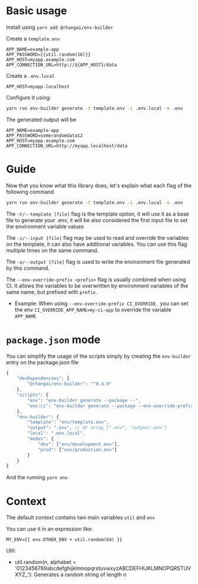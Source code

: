 # Basic usage

Install using `yarn add @rhangai/env-builder`

Create a `template.env`

```env
APP_NAME=example-app
APP_PASSWORD={{util.random(16)}}
APP_HOST=myapp.example.com
APP_CONNECTION_URL=http://${APP_HOST}/data
```

Create a `.env.local`

```env
APP_HOST=myapp.localhost
```

Configure it using:

```sh
yarn run env-builder generate -t template.env -i .env.local -o .env
```

The generated output will be

```env
APP_NAME=example-app
APP_PASSWORD=somerandomdata12
APP_HOST=myapp.example.com
APP_CONNECTION_URL=http://myapp.localhost/data
```

# Guide

Now that you know what this library does, let's explain what each flag of the following command

```sh
yarn run env-builder generate -t template.env -i .env.local -o .env
```

The `-t/--template [file]` flag is the template option, it will use it as a base file to generate your .env, it will be also considered the first input file to set the environment variable values

The `-i/--input [file]` flag may be used to read and override the variables on the template, it can also have additional variables. You can use this flag multiple times on the same command.

The `-o/--output [file]` flag is used to write the environment file generated by this command.

The `--env-override-prefix <prefix>` flag is usually combined when using CI. It allows the variables to be overwritten by environment variables of the same name, but prefixed with `prefix`.

-   Example: When using `--env-override-prefix CI_OVERRIDE_` you can set the env `CI_OVERRIDE_APP_NAME=my-ci-app` to override the variable `APP_NAME`

# `package.json` mode

You can simplify the usage of the scripts simply by creating the `env-builder` entry on the package.json file

```js
{
	"devDependencies": {
		"@rhangai/env-builder": "^0.4.0"
	},
	"scripts": {
		"env": "env-builder generate --package --",
		"env:ci": "env-builder generate --package --env-override-prefix CI_OVERRIDE_ --"
	},
	"env-builder": {
		"template": "env/template.env",
		"output": ".env", // Or array [".env", "output/.env"]
		"local": ".env.local",
		"modes": {
			"dev": ["env/development.env"],
			"prod": ["env/production.env"]
		}
	}
}
```

And the running `yarn env`

# Context

The default context contains two main variables `util` and `env`

You can use it in an expression like:

```env
MY_ENV={{ env.OTHER_ENV + util.random(64) }}
```

Util:

-   util.random(n, alphabet = '0123456789abcdefghijklmnopqrstuvwxyzABCDEFHIJKLMNOPQRSTUVXYZ\_'): Generates a random string of length n
